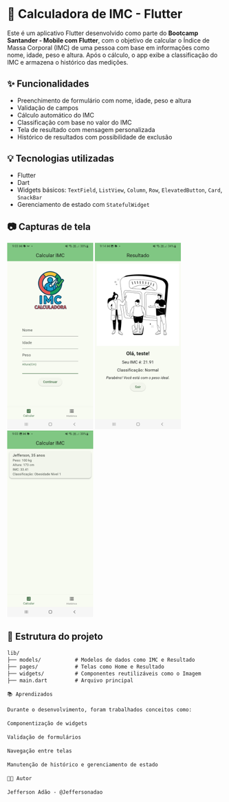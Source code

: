 # 📱 Calculadora de IMC - Flutter

Este é um aplicativo Flutter desenvolvido como parte do **Bootcamp Santander - Mobile com Flutter**, com o objetivo de calcular o Índice de Massa Corporal (IMC) de uma pessoa com base em informações como nome, idade, peso e altura. Após o cálculo, o app exibe a classificação do IMC e armazena o histórico das medições.

## ✨ Funcionalidades

- Preenchimento de formulário com nome, idade, peso e altura  
- Validação de campos  
- Cálculo automático do IMC  
- Classificação com base no valor do IMC  
- Tela de resultado com mensagem personalizada  
- Histórico de resultados com possibilidade de exclusão  

## 💡 Tecnologias utilizadas

- Flutter  
- Dart  
- Widgets básicos: `TextField`, `ListView`, `Column`, `Row`, `ElevatedButton`, `Card`, `SnackBar`  
- Gerenciamento de estado com `StatefulWidget`

## 📷 Capturas de tela

<p float="left">
  <img src="assets/images/home_formulario.jpg" width="200" />
  <img src="assets/images/Resultado_page.jpg" width="200" />
  <img src="assets/images/Historico.jpg" width="200" />
</p>

## 🧪 Estrutura do projeto

```plaintext
lib/
├── models/           # Modelos de dados como IMC e Resultado
├── pages/            # Telas como Home e Resultado
├── widgets/          # Componentes reutilizáveis como o Imagem
├── main.dart         # Arquivo principal

📚 Aprendizados

Durante o desenvolvimento, foram trabalhados conceitos como:

Componentização de widgets

Validação de formulários

Navegação entre telas

Manutenção de histórico e gerenciamento de estado

👨‍💻 Autor

Jefferson Adão - @Jeffersonadao
